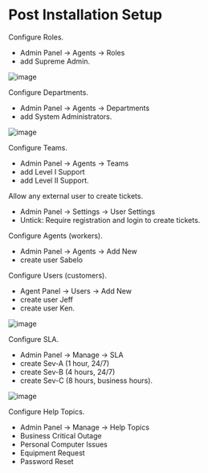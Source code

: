 <h1>Post Installation Setup</h1>
  
Configure Roles.
- Admin Panel -> Agents -> Roles
- add Supreme Admin.

![image](https://github.com/user-attachments/assets/a91e4434-bfb7-4b50-a888-1f03eba9c47b)


Configure Departments.

- Admin Panel -> Agents -> Departments
- add System Administrators.

![image](https://github.com/user-attachments/assets/6766fcf2-512c-4cb5-85f0-2497668c7eeb)


Configure Teams.

- Admin Panel -> Agents -> Teams
- add Level I Support
- add Level II Support.

Allow any external user to create tickets.

- Admin Panel -> Settings -> User Settings
- Untick: Require registration and login to create tickets.

Configure Agents (workers).

- Admin Panel -> Agents -> Add New
- create user Sabelo

Configure Users (customers).

- Agent Panel -> Users -> Add New
- create user Jeff
- create user Ken.

![image](https://github.com/user-attachments/assets/f75c5081-814c-4b22-93ac-eacdf1d8d44d)



Configure SLA.

- Admin Panel -> Manage -> SLA
- create Sev-A (1 hour, 24/7)
- create Sev-B (4 hours, 24/7)
- create Sev-C (8 hours, business hours).

![image](https://github.com/user-attachments/assets/74e9cba9-60fc-4cb9-87e0-5cb1da627edc)


Configure Help Topics.

- Admin Panel -> Manage -> Help Topics
- Business Critical Outage
- Personal Computer Issues
- Equipment Request
- Password Reset
